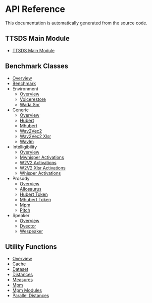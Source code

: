# API Reference

This documentation is automatically generated from the source code.

## TTSDS Main Module

* [TTSDS Main Module](api/ttsds.md)

## Benchmark Classes

* [Overview](api/benchmarks/index.md)
* [Benchmark](api/benchmarks/benchmark.md)
* Environment
    * [Overview](api/benchmarks/environment/index.md)
    * [Voicerestore](api/benchmarks/environment/voicerestore.md)
    * [Wada Snr](api/benchmarks/environment/wada_snr.md)
* Generic
    * [Overview](api/benchmarks/generic/index.md)
    * [Hubert](api/benchmarks/generic/hubert.md)
    * [Mhubert](api/benchmarks/generic/mhubert.md)
    * [Wav2Vec2](api/benchmarks/generic/wav2vec2.md)
    * [Wav2Vec2 Xlsr](api/benchmarks/generic/wav2vec2_xlsr.md)
    * [Wavlm](api/benchmarks/generic/wavlm.md)
* Intelligibility
    * [Overview](api/benchmarks/intelligibility/index.md)
    * [Mwhisper Activations](api/benchmarks/intelligibility/mwhisper_activations.md)
    * [W2V2 Activations](api/benchmarks/intelligibility/w2v2_activations.md)
    * [W2V2 Xlsr Activations](api/benchmarks/intelligibility/w2v2_xlsr_activations.md)
    * [Whisper Activations](api/benchmarks/intelligibility/whisper_activations.md)
* Prosody
    * [Overview](api/benchmarks/prosody/index.md)
    * [Allosaurus](api/benchmarks/prosody/allosaurus.md)
    * [Hubert Token](api/benchmarks/prosody/hubert_token.md)
    * [Mhubert Token](api/benchmarks/prosody/mhubert_token.md)
    * [Mpm](api/benchmarks/prosody/mpm.md)
    * [Pitch](api/benchmarks/prosody/pitch.md)
* Speaker
    * [Overview](api/benchmarks/speaker/index.md)
    * [Dvector](api/benchmarks/speaker/dvector.md)
    * [Wespeaker](api/benchmarks/speaker/wespeaker.md)

## Utility Functions

* [Overview](api/util/index.md)
* [Cache](api/util/cache.md)
* [Dataset](api/util/dataset.md)
* [Distances](api/util/distances.md)
* [Measures](api/util/measures.md)
* [Mpm](api/util/mpm.md)
* [Mpm Modules](api/util/mpm_modules.md)
* [Parallel Distances](api/util/parallel_distances.md)

